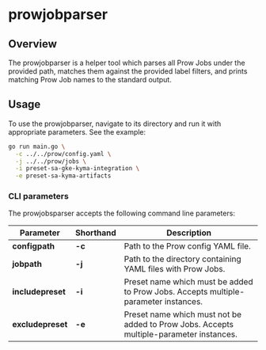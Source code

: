 # prowjobparser

## Overview

The prowjobparser is a helper tool which parses all Prow Jobs under the provided path, matches them against the provided label filters, and prints matching Prow Job names to the standard output.

## Usage

To use the prowjobparser, navigate to its directory and run it with appropriate parameters. See the example:

```bash
go run main.go \
  -c ../../prow/config.yaml \
  -j ../../prow/jobs \
  -i preset-sa-gke-kyma-integration \
  -e preset-sa-kyma-artifacts
```

### CLI parameters

The prowjobsparser accepts the following command line parameters:

|Parameter | Shorthand | Description |
|-----------|-----------|------------|
| **configpath** | **-c** | Path to the Prow config YAML file. |
| **jobpath** | **-j** | Path to the directory containing YAML files with Prow Jobs. |
| **includepreset** | **-i** | Preset name which must be added to Prow Jobs. Accepts multiple-parameter instances. | 
| **excludepreset** | **-e** | Preset name which must not be added to Prow Jobs. Accepts multiple-parameter instances. | 
